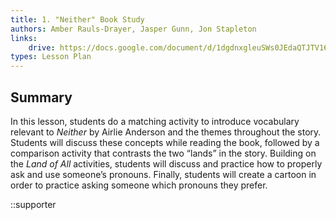 ```yaml
---
title: 1. "Neither" Book Study
authors: Amber Rauls-Drayer, Jasper Gunn, Jon Stapleton
links:
    drive: https://docs.google.com/document/d/1dgdnxgleuSWs0JEdaQTJTV16Ty8fAZ9jlW72prvHxjw/edit?usp=drive_link
types: Lesson Plan
---
```


## Summary

In this lesson, students do a matching activity to introduce vocabulary relevant to *Neither* by Airlie Anderson and the themes throughout the story. Students will discuss these concepts while reading the book, followed by a comparison activity that contrasts the two “lands” in the story. Building on the *Land of All* activities, students will discuss and practice how to properly ask and use someone’s pronouns. Finally, students will create a cartoon in order to practice asking someone which pronouns they prefer.

::supporter